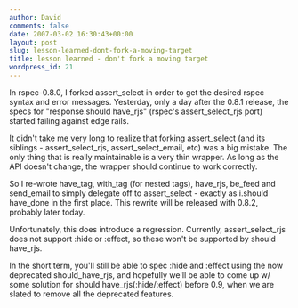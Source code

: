 ```yaml
---
author: David
comments: false
date: 2007-03-02 16:30:43+00:00
layout: post
slug: lesson-learned-dont-fork-a-moving-target
title: lesson learned - don't fork a moving target
wordpress_id: 21
---
```


In rspec-0.8.0, I forked assert_select in order to get the desired rspec syntax and error messages. Yesterday, only a day after the 0.8.1 release, the specs for "response.should have_rjs" (rspec's assert_select_rjs port) started failing against edge rails.






It didn't take me very long to realize that forking assert_select (and its siblings - assert_select_rjs, assert_select_email, etc) was a big mistake. The only thing that is really maintainable is a very thin wrapper. As long as the API doesn't change, the wrapper should continue to work correctly.






So I re-wrote have_tag, with_tag (for nested tags), have_rjs, be_feed and send_email to simply delegate off to assert_select - exactly as i.should have_done in the first place. This rewrite will be released with 0.8.2, probably later today.






Unfortunately, this does introduce a regression. Currently, assert_select_rjs does not support :hide or :effect, so these won't be supported by should have_rjs.






In the short term, you'll still be able to spec :hide and :effect using the now deprecated should_have_rjs, and hopefully we'll be able to come up w/ some solution for should have_rjs(:hide/:effect) before 0.9, when we are slated to remove all the deprecated features.

